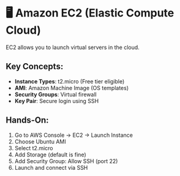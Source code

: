 # 🖥 Amazon EC2 (Elastic Compute Cloud)

EC2 allows you to launch virtual servers in the cloud.

## Key Concepts:
- **Instance Types**: t2.micro (Free tier eligible)
- **AMI**: Amazon Machine Image (OS templates)
- **Security Groups**: Virtual firewall
- **Key Pair**: Secure login using SSH

## Hands-On:
1. Go to AWS Console → EC2 → Launch Instance
2. Choose Ubuntu AMI
3. Select t2.micro
4. Add Storage (default is fine)
5. Add Security Group: Allow SSH (port 22)
6. Launch and connect via SSH
